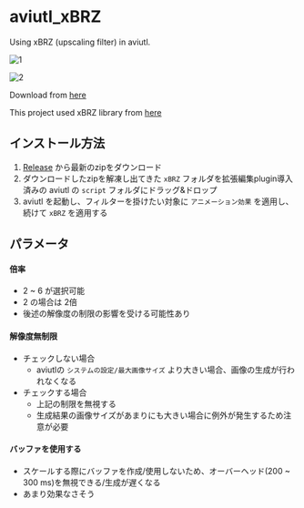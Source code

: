 # aviutl_xBRZ

Using xBRZ (upscaling filter) in aviutl.

![1](https://user-images.githubusercontent.com/12756563/78413833-37940780-7654-11ea-8aa0-9ae7693156d4.png)

![2](https://user-images.githubusercontent.com/12756563/78413851-47135080-7654-11ea-9e44-9589211dcbd2.png)

Download from [here](https://github.com/naari3/aviutl_xBRZ/releases)

This project used xBRZ library from [here](https://sourceforge.net/projects/xbrz/)

## インストール方法

1. [Release](https://github.com/naari3/aviutl_xBRZ/releases) から最新のzipをダウンロード
1. ダウンロードしたzipを解凍し出てきた `xBRZ` フォルダを拡張編集plugin導入済みの aviutl の `script` フォルダにドラッグ&ドロップ
1. aviutl を起動し、フィルターを掛けたい対象に `アニメーション効果` を適用し、続けて `xBRZ` を適用する

## パラメータ

#### 倍率

- 2 ~ 6 が選択可能
- 2 の場合は 2倍
- 後述の解像度の制限の影響を受ける可能性あり

#### 解像度無制限

- チェックしない場合
  - aviutlの `システムの設定/最大画像サイズ` より大きい場合、画像の生成が行われなくなる
- チェックする場合
  - 上記の制限を無視する
  - 生成結果の画像サイズがあまりにも大きい場合に例外が発生するため注意が必要

#### バッファを使用する

- スケールする際にバッファを作成/使用しないため、オーバーヘッド(200 ~ 300 ms)を無視できる/生成が遅くなる
- あまり効果なさそう
